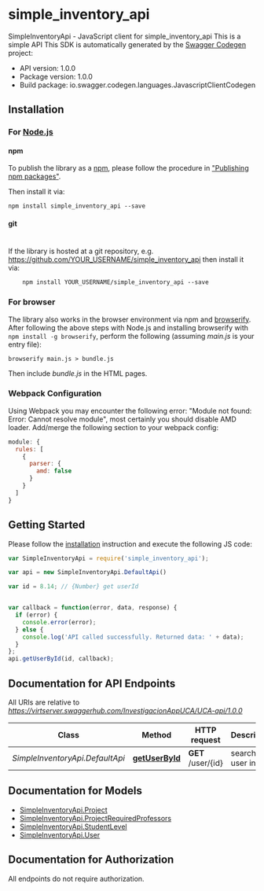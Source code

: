 # simple_inventory_api

SimpleInventoryApi - JavaScript client for simple_inventory_api
This is a simple API
This SDK is automatically generated by the [Swagger Codegen](https://github.com/swagger-api/swagger-codegen) project:

- API version: 1.0.0
- Package version: 1.0.0
- Build package: io.swagger.codegen.languages.JavascriptClientCodegen

## Installation

### For [Node.js](https://nodejs.org/)

#### npm

To publish the library as a [npm](https://www.npmjs.com/),
please follow the procedure in ["Publishing npm packages"](https://docs.npmjs.com/getting-started/publishing-npm-packages).

Then install it via:

```shell
npm install simple_inventory_api --save
```

#### git
#
If the library is hosted at a git repository, e.g.
https://github.com/YOUR_USERNAME/simple_inventory_api
then install it via:

```shell
    npm install YOUR_USERNAME/simple_inventory_api --save
```

### For browser

The library also works in the browser environment via npm and [browserify](http://browserify.org/). After following
the above steps with Node.js and installing browserify with `npm install -g browserify`,
perform the following (assuming *main.js* is your entry file):

```shell
browserify main.js > bundle.js
```

Then include *bundle.js* in the HTML pages.

### Webpack Configuration

Using Webpack you may encounter the following error: "Module not found: Error:
Cannot resolve module", most certainly you should disable AMD loader. Add/merge
the following section to your webpack config:

```javascript
module: {
  rules: [
    {
      parser: {
        amd: false
      }
    }
  ]
}
```

## Getting Started

Please follow the [installation](#installation) instruction and execute the following JS code:

```javascript
var SimpleInventoryApi = require('simple_inventory_api');

var api = new SimpleInventoryApi.DefaultApi()

var id = 8.14; // {Number} get userId


var callback = function(error, data, response) {
  if (error) {
    console.error(error);
  } else {
    console.log('API called successfully. Returned data: ' + data);
  }
};
api.getUserById(id, callback);

```

## Documentation for API Endpoints

All URIs are relative to *https://virtserver.swaggerhub.com/InvestigacionAppUCA/UCA-api/1.0.0*

Class | Method | HTTP request | Description
------------ | ------------- | ------------- | -------------
*SimpleInventoryApi.DefaultApi* | [**getUserById**](docs/DefaultApi.md#getUserById) | **GET** /user/{id} | searches user info


## Documentation for Models

 - [SimpleInventoryApi.Project](docs/Project.md)
 - [SimpleInventoryApi.ProjectRequiredProfessors](docs/ProjectRequiredProfessors.md)
 - [SimpleInventoryApi.StudentLevel](docs/StudentLevel.md)
 - [SimpleInventoryApi.User](docs/User.md)


## Documentation for Authorization

 All endpoints do not require authorization.

